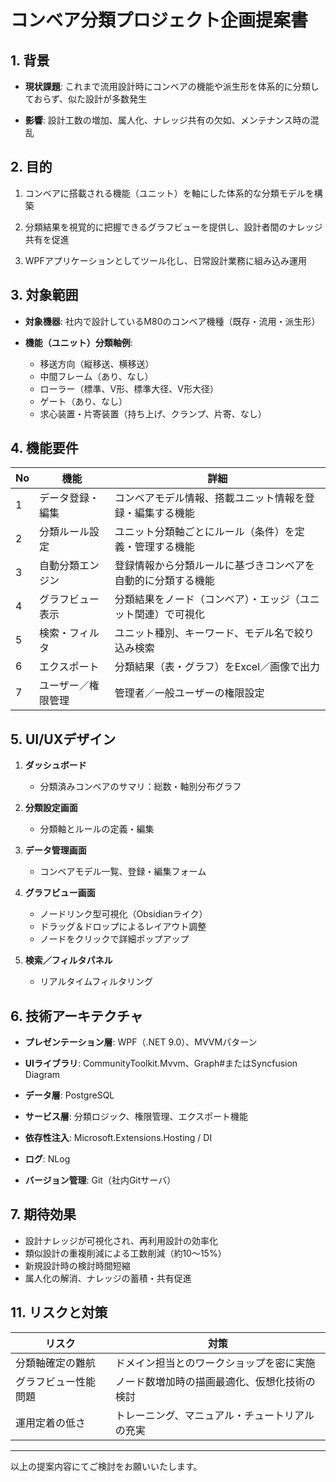 # コンベア分類プロジェクト企画提案書

## 1. 背景

- **現状課題**: これまで流用設計時にコンベアの機能や派生形を体系的に分類しておらず、似た設計が多数発生
    
- **影響**: 設計工数の増加、属人化、ナレッジ共有の欠如、メンテナンス時の混乱
    

## 2. 目的

1. コンベアに搭載される機能（ユニット）を軸にした体系的な分類モデルを構築
    
2. 分類結果を視覚的に把握できるグラフビューを提供し、設計者間のナレッジ共有を促進
    
3. WPFアプリケーションとしてツール化し、日常設計業務に組み込み運用
    

## 3. 対象範囲

- **対象機器**: 社内で設計しているM80のコンベア機種（既存・流用・派生形）
    
- **機能（ユニット）分類軸例**:

	- 移送方向（縦移送、横移送）
    - 中間フレーム（あり、なし）
    - ローラー（標準、V形、標準大径、V形大径）
	- ゲート（あり、なし）
	- 求心装置・片寄装置（持ち上げ、クランプ、片寄、なし）

## 4. 機能要件

|No|機能|詳細|
|---|---|---|
|1|データ登録・編集|コンベアモデル情報、搭載ユニット情報を登録・編集する機能|
|2|分類ルール設定|ユニット分類軸ごとにルール（条件）を定義・管理する機能|
|3|自動分類エンジン|登録情報から分類ルールに基づきコンベアを自動的に分類する機能|
|4|グラフビュー表示|分類結果をノード（コンベア）・エッジ（ユニット関連）で可視化|
|5|検索・フィルタ|ユニット種別、キーワード、モデル名で絞り込み検索|
|6|エクスポート|分類結果（表・グラフ）をExcel／画像で出力|
|7|ユーザー／権限管理|管理者／一般ユーザーの権限設定|

## 5. UI/UXデザイン

1. **ダッシュボード**    
    - 分類済みコンベアのサマリ：総数・軸別分布グラフ
        
2. **分類設定画面**
    - 分類軸とルールの定義・編集
        
3. **データ管理画面**
    - コンベアモデル一覧、登録・編集フォーム
        
4. **グラフビュー画面**
    - ノードリンク型可視化（Obsidianライク）
    - ドラッグ＆ドロップによるレイアウト調整
    - ノードをクリックで詳細ポップアップ
        
5. **検索／フィルタパネル**
    - リアルタイムフィルタリング
        

## 6. 技術アーキテクチャ

- **プレゼンテーション層**: WPF（.NET 9.0）、MVVMパターン
- **UIライブラリ**: CommunityToolkit.Mvvm、Graph#またはSyncfusion Diagram
- **データ層**: PostgreSQL
- **サービス層**: 分類ロジック、権限管理、エクスポート機能
- **依存性注入**: Microsoft.Extensions.Hosting / DI
    
- **ログ**: NLog
    
- **バージョン管理**: Git（社内Gitサーバ）


## 7. 期待効果

- 設計ナレッジが可視化され、再利用設計の効率化
- 類似設計の重複削減による工数削減（約10〜15%）
- 新規設計時の検討時間短縮
- 属人化の解消、ナレッジの蓄積・共有促進
    

## 11. リスクと対策

|リスク|対策|
|---|---|
|分類軸確定の難航|ドメイン担当とのワークショップを密に実施|
|グラフビュー性能問題|ノード数増加時の描画最適化、仮想化技術の検討|
|運用定着の低さ|トレーニング、マニュアル・チュートリアルの充実|

---

以上の提案内容にてご検討をお願いいたします。